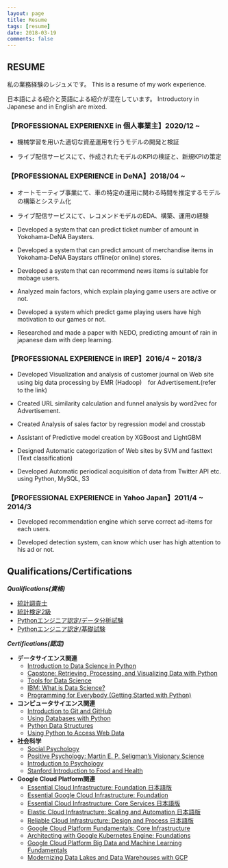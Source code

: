 ```yaml
---
layout: page
title: Resume
tags: [resume]
date: 2018-03-19
comments: false
---
```


## RESUME
私の業務経験のレジュメです。
This is a resume of my work experience. 

日本語による紹介と英語による紹介が混在しています。
Introductory in Japanese and in English are mixed.


### 【PROFESSIONAL EXPERIENXE in 個人事業主】2020/12 ~
 - 機械学習を用いた適切な資産運用を行うモデルの開発と検証
 
 - ライブ配信サービスにて、作成されたモデルのKPIの検証と、新規KPIの策定

### 【PROFESSIONAL EXPERIENCE in DeNA】2018/04 ~

 - オートモーティブ事業にて、車の特定の運用に関わる時間を推定するモデルの構築とシステム化

 - ライブ配信サービスにて、レコメンドモデルのEDA、構築、運用の経験
 
 - Developed a system that can predict ticket number of amount in Yokohama-DeNA Baysters.

 - Developed a system that can predict amount of merchandise items in Yokohama-DeNA Baystars offline(or online) stores.

 - Developed a system that can recommend news items is suitable for mobage users.

 - Analyzed main factors, which explain playing game users are active or not. 

 - Developed a system which predict game playing users have high motivation to our games or not.

 - Researched and made a paper with NEDO, predicting amount of rain in japanese dam with deep learning.
 
 
### 【PROFESSIONAL EXPERIENCE in IREP】2016/4 ~ 2018/3
 - Developed Visualization and analysis of customer journal on Web site using big data processing by EMR (Hadoop)　for Advertisement.(refer to the link)

 - Created URL similarity calculation and funnel analysis by word2vec for Advertisement.
 
 - Created Analysis of sales factor by regression model and crosstab
 
 - Assistant of Predictive model creation by XGBoost and LightGBM

 - Designed Automatic categorization of Web sites by SVM and fasttext (Text classification)
 
 - Developed Automatic periodical acquisition of data from Twitter API etc. using Python, MySQL, S3


### 【PROFESSIONAL EXPERIENCE in Yahoo Japan】2011/4 ~ 2014/3

 - Developed recommendation engine which serve correct ad-items for each users.

 - Developed detection system, can know which user has high attention to his ad or not.



## Qualifications/Certifications

***Qualifications(資格)***
 - [統計調査士](https://user-images.githubusercontent.com/4949982/103746695-d5ce5700-5044-11eb-95ae-a715b790a189.png)
 - [統計検定2級](https://user-images.githubusercontent.com/4949982/102600946-d4ef8700-4162-11eb-8607-c3f31d475afc.png)
 - [Pythonエンジニア認定/データ分析試験](https://user-images.githubusercontent.com/4949982/102969927-edccb380-4539-11eb-80c4-ae1f92a84267.png)
 - [Pythonエンジニア認定/基礎試験](https://user-images.githubusercontent.com/4949982/102303112-d1f76980-3f9d-11eb-923b-cb90165f8ef7.png)
 
***Certifications(認定)***
 - **データサイエンス関連**
   - [Introduction to Data Science in Python](https://www.coursera.org/account/accomplishments/certificate/5L7UVY6P68ZL)
   - [Capstone: Retrieving, Processing, and Visualizing Data with Python](https://www.coursera.org/account/accomplishments/certificate/YPBT5C8TZMNZ)
   - [Tools for Data Science](https://www.coursera.org/account/accomplishments/certificate/7Z9QFPPHYTE8)
   - [IBM: What is Data Science?](https://www.coursera.org/account/accomplishments/certificate/KRRWG539W8QD)
   - [Programming for Everybody (Getting Started with Python)](https://www.coursera.org/account/accomplishments/certificate/CUNWREBBDWUC)
 - **コンピュータサイエンス関連**
   - [Introduction to Git and GitHub](https://coursera.org/share/66680577ccfa2699e9399478009f5109)
   - [Using Databases with Python](https://coursera.org/share/18c22b39a4f4c93e6ba1a291b4d8e692)
   - [Python Data Structures](https://coursera.org/share/0ff202d0e263ca3a3065410d13e41416)
   - [Using Python to Access Web Data](https://coursera.org/share/99a7e98f8398efbb97ab28d2467e3214)
 - **社会科学**
   - [Social Psychology](https://coursera.org/share/258278334c9e41e3f572c74400e6a7ad)
   - [Positive Psychology: Martin E. P. Seligman’s Visionary Science](https://coursera.org/share/c0d51e9485e6d03af8a2f8ea76c56aa4)
   - [Introduction to Psychology](https://coursera.org/share/7a8806715150fba87f7b3f8b2769cdc8)
   - [Stanford Introduction to Food and Health](https://coursera.org/share/cfa4cb7dd4ec085f58dae746e4b9c855)
 - **Google Cloud Platform関連**
   - [Essential Cloud Infrastructure: Foundation 日本語版](https://coursera.org/share/bd9a57831323511d7e657e37f6f4f5de)
   - [Essential Google Cloud Infrastructure: Foundation](https://coursera.org/share/1c16138ca5dbcc3834ac238919f70b3a)
   - [Essential Cloud Infrastructure: Core Services 日本語版](https://coursera.org/share/c4c5594b6866c68b80dcf9baa1ae74b1)
   - [Elastic Cloud Infrastructure: Scaling and Automation 日本語版](https://coursera.org/share/c30d73bf7acaa3cbae0c9a57db7eb075)
   - [Reliable Cloud Infrastructure: Design and Process 日本語版](https://coursera.org/share/f1ba40b5fe9f0e9782cead8125417844)
   - [Google Cloud Platform Fundamentals: Core Infrastructure](https://coursera.org/share/eff844a4994641d63812d1acbb2c52c1)
   - [Architecting with Google Kubernetes Engine: Foundations](https://coursera.org/share/60bf792250f7870764417829ec13af05)
   - [Google Cloud Platform Big Data and Machine Learning Fundamentals](https://coursera.org/share/0c8c5e6b871101fefc3c9030786f3526)
   - [Modernizing Data Lakes and Data Warehouses with GCP](https://coursera.org/share/9671560dab2c4ee38e7aca2a1c9c9b4d)
 	

